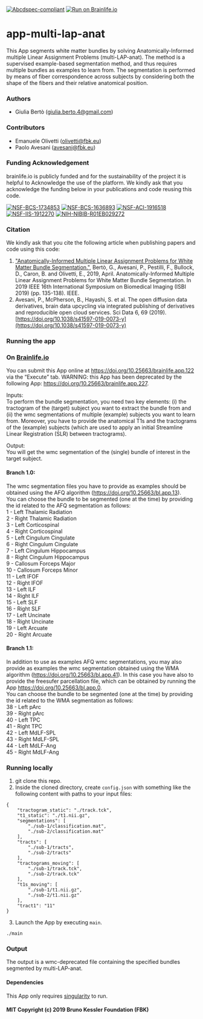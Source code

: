 [![Abcdspec-compliant](https://img.shields.io/badge/ABCD_Spec-v1.1-green.svg)](https://github.com/brain-life/abcd-spec)
[![Run on Brainlife.io](https://img.shields.io/badge/Brainlife-bl.app.122-blue.svg)](https://doi.org/10.25663/brainlife.app.122)

# app-multi-lap-anat
This App segments white matter bundles by solving Anatomically-Informed multiple Linear Assignment Problems (multi-LAP-anat). The method is a supervised example-based segmentation method, and thus requires multiple bundles as examples to learn from. The segmentation is performed by means of fiber correspondence across subjects by considering both the shape of the fibers and their relative anatomical position.

### Authors
- Giulia Bertò (giulia.berto.4@gmail.com)

### Contributors
- Emanuele Olivetti (olivetti@fbk.eu)
- Paolo Avesani (avesani@fbk.eu)

### Funding Acknowledgement
brainlife.io is publicly funded and for the sustainability of the project it is helpful to Acknowledge the use of the platform. We kindly ask that you acknowledge the funding below in your publications and code reusing this code.

[![NSF-BCS-1734853](https://img.shields.io/badge/NSF_BCS-1734853-blue.svg)](https://nsf.gov/awardsearch/showAward?AWD_ID=1734853)
[![NSF-BCS-1636893](https://img.shields.io/badge/NSF_BCS-1636893-blue.svg)](https://nsf.gov/awardsearch/showAward?AWD_ID=1636893)
[![NSF-ACI-1916518](https://img.shields.io/badge/NSF_ACI-1916518-blue.svg)](https://nsf.gov/awardsearch/showAward?AWD_ID=1916518)
[![NSF-IIS-1912270](https://img.shields.io/badge/NSF_IIS-1912270-blue.svg)](https://nsf.gov/awardsearch/showAward?AWD_ID=1912270)
[![NIH-NIBIB-R01EB029272](https://img.shields.io/badge/NIH_NIBIB-R01EB029272-green.svg)](https://grantome.com/grant/NIH/R01-EB029272-01)

### Citation
We kindly ask that you cite the following article when publishing papers and code using this code: 
1. ["Anatomically-Informed Multiple Linear Assignment Problems for White Matter Bundle Segmentation."](https://doi.org/10.1109/ISBI.2019.8759174), Bertò, G., Avesani, P., Pestilli, F., Bullock, D., Caron, B. and Olivetti, E., 2019, April. Anatomically-Informed Multiple Linear Assignment Problems for White Matter Bundle Segmentation. In 2019 IEEE 16th International Symposium on Biomedical Imaging (ISBI 2019) (pp. 135-138). IEEE.
2. Avesani, P., McPherson, B., Hayashi, S. et al. The open diffusion data derivatives, brain data upcycling via integrated publishing of derivatives and reproducible open cloud services. Sci Data 6, 69 (2019). [https://doi.org/10.1038/s41597-019-0073-y](https://doi.org/10.1038/s41597-019-0073-y)

### Running the app
### On [Brainlife.io](http://brainlife.io/) 
You can submit this App online at https://doi.org/10.25663/brainlife.app.122 via the “Execute” tab. WARNING: this App has been deprecated by the following App: https://doi.org/10.25663/brainlife.app.227.

Inputs: \
To perform the bundle segmentation, you need two key elements: (i) the tractogram of the (target) subject you want to extract the bundle from and (ii) the wmc segmentations of multiple (example) subjects you want to learn from. Moreover, you have to provide the anatomical T1s and the tractograms of the (example) subjects (which are used to apply an initial Streamline Linear Registration (SLR) between tractograms).  

Output: \
You will get the wmc segmentation of the (single) bundle of interest in the target subject.

#### Branch 1.0:
The wmc segmentation files you have to provide as examples should be obtained using the AFQ algorithm (https://doi.org/10.25663/bl.app.13). \
You can choose the bundle to be segmented (one at the time) by providing the id related to the AFQ segmentation as follows: \
1 - Left Thalamic Radiation \
2 - Right Thalamic Radiation \
3 - Left Corticospinal \
4 - Right Corticospinal \
5 - Left Cingulum Cingulate \
6 - Right Cingulum Cingulate \
7 - Left Cingulum Hippocampus \
8 - Right Cingulum Hippocampus \
9 - Callosum Forceps Major \
10 - Callosum Forceps Minor \
11 - Left IFOF \
12 - Right IFOF \
13 - Left ILF \
14 - Right ILF \
15 - Left SLF \
16 - Right SLF \
17 - Left Uncinate \
18 - Right Uncinate \
19 - Left Arcuate \
20 - Right Arcuate 

#### Branch 1.1:
In addition to use as examples AFQ wmc segmentations, you may also provide as examples the wmc segmentation obtained using the WMA algorithm (https://doi.org/10.25663/bl.app.41). In this case you have also to provide the freesufer parcellation file, which can be obtained by running the App https://doi.org/10.25663/bl.app.0. \
You can choose the bundle to be segmented (one at the time) by providing the id related to the WMA segmentation as follows: \
38 - Left pArc \
39 - Right pArc \
40 - Left TPC \
41 - Right TPC \
42 - Left MdLF-SPL \
43 - Right MdLF-SPL \
44 - Left MdLF-Ang \
45 - Right MdLF-Ang 

### Running locally
1. git clone this repo.
2. Inside the cloned directory, create `config.json` with something like the following content with paths to your input files:
```
{
    "tractogram_static": "./track.tck",
    "t1_static": "./t1.nii.gz",
    "segmentations": [
        "./sub-1/classification.mat",           
        "./sub-2/classification.mat"
    ],
    "tracts": [
        "./sub-1/tracts",
        "./sub-2/tracts"
    ],
    "tractograms_moving": [
        "./sub-1/track.tck",
        "./sub-2/track.tck"
    ],
    "t1s_moving": [
        "./sub-1/t1.nii.gz",
        "./sub-2/t1.nii.gz"
    ],
    "tract1": "11"
}
```
3. Launch the App by executing `main`.
```
./main
```

### Output
The output is a wmc-deprecated file containing the specified bundles segmented by multi-LAP-anat.

#### Dependencies
This App only requires [singularity](https://sylabs.io/singularity/) to run.

#### MIT Copyright (c) 2019 Bruno Kessler Foundation (FBK)
